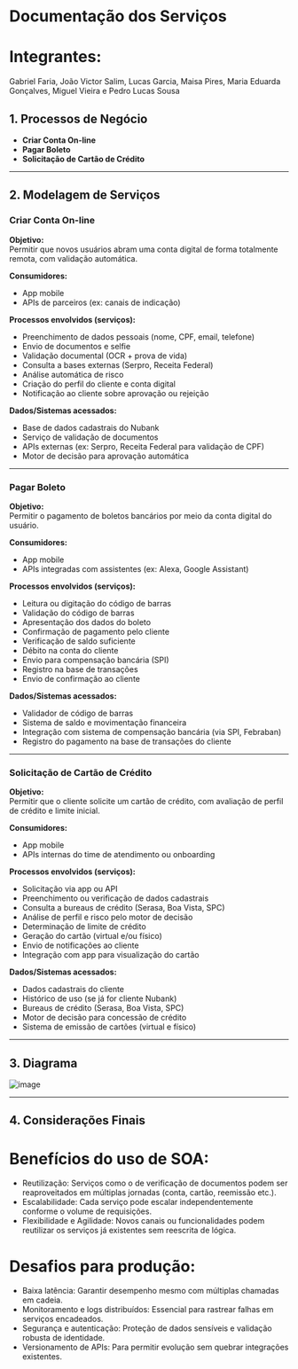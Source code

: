 # Documentação dos Serviços 

# Integrantes:
Gabriel Faria, João Victor Salim, Lucas Garcia, Maisa Pires, Maria Eduarda Gonçalves, Miguel Vieira e Pedro Lucas Sousa

## 1. Processos de Negócio

- **Criar Conta On-line**
- **Pagar Boleto**
- **Solicitação de Cartão de Crédito**

---

## 2. Modelagem de Serviços

### Criar Conta On-line

**Objetivo:**  
Permitir que novos usuários abram uma conta digital de forma totalmente remota, com validação automática.

**Consumidores:**  
- App mobile  
- APIs de parceiros (ex: canais de indicação)

**Processos envolvidos (serviços):**
- Preenchimento de dados pessoais (nome, CPF, email, telefone)
- Envio de documentos e selfie
- Validação documental (OCR + prova de vida)
- Consulta a bases externas (Serpro, Receita Federal)
- Análise automática de risco
- Criação do perfil do cliente e conta digital
- Notificação ao cliente sobre aprovação ou rejeição

**Dados/Sistemas acessados:**  
- Base de dados cadastrais do Nubank  
- Serviço de validação de documentos  
- APIs externas (ex: Serpro, Receita Federal para validação de CPF)  
- Motor de decisão para aprovação automática

---

### Pagar Boleto

**Objetivo:**  
Permitir o pagamento de boletos bancários por meio da conta digital do usuário.

**Consumidores:**  
- App mobile  
- APIs integradas com assistentes (ex: Alexa, Google Assistant)

**Processos envolvidos (serviços):**
- Leitura ou digitação do código de barras
- Validação do código de barras
- Apresentação dos dados do boleto
- Confirmação de pagamento pelo cliente
- Verificação de saldo suficiente
- Débito na conta do cliente
- Envio para compensação bancária (SPI)
- Registro na base de transações
- Envio de confirmação ao cliente

**Dados/Sistemas acessados:**  
- Validador de código de barras  
- Sistema de saldo e movimentação financeira  
- Integração com sistema de compensação bancária (via SPI, Febraban)  
- Registro do pagamento na base de transações do cliente

---

### Solicitação de Cartão de Crédito

**Objetivo:**  
Permitir que o cliente solicite um cartão de crédito, com avaliação de perfil de crédito e limite inicial.

**Consumidores:**  
- App mobile  
- APIs internas do time de atendimento ou onboarding

**Processos envolvidos (serviços):**
- Solicitação via app ou API
- Preenchimento ou verificação de dados cadastrais
- Consulta a bureaus de crédito (Serasa, Boa Vista, SPC)
- Análise de perfil e risco pelo motor de decisão
- Determinação de limite de crédito
- Geração do cartão (virtual e/ou físico)
- Envio de notificações ao cliente
- Integração com app para visualização do cartão

**Dados/Sistemas acessados:**  
- Dados cadastrais do cliente  
- Histórico de uso (se já for cliente Nubank)  
- Bureaus de crédito (Serasa, Boa Vista, SPC)  
- Motor de decisão para concessão de crédito  
- Sistema de emissão de cartões (virtual e físico)

---

## 3. Diagrama

![image](https://github.com/user-attachments/assets/33c784c1-1b84-4aff-9139-936bee9021c7)

---

## 4. Considerações Finais

# Benefícios do uso de SOA:
- Reutilização: Serviços como o de verificação de documentos podem ser reaproveitados em múltiplas jornadas (conta, cartão, reemissão etc.).
- Escalabilidade: Cada serviço pode escalar independentemente conforme o volume de requisições.
- Flexibilidade e Agilidade: Novos canais ou funcionalidades podem reutilizar os serviços já existentes sem reescrita de lógica.

# Desafios para produção:
- Baixa latência: Garantir desempenho mesmo com múltiplas chamadas em cadeia.
- Monitoramento e logs distribuídos: Essencial para rastrear falhas em serviços encadeados.
- Segurança e autenticação: Proteção de dados sensíveis e validação robusta de identidade.
- Versionamento de APIs: Para permitir evolução sem quebrar integrações existentes.
